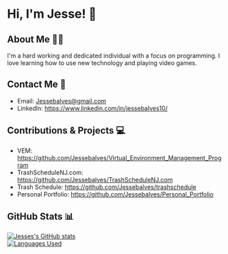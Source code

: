 # Hi, I'm Jesse! 👋


<!--Comment Section
**Jessebalves/Jessebalves** is a ✨ _special_ ✨ repository because its `README.md` (this file) appears on your GitHub profile.

Here are some ideas to get you started:

- 🔭 I’m currently working on ...
- 🌱 I’m currently learning ...
- 👯 I’m looking to collaborate on ...
- 🤔 I’m looking for help with ...
- 💬 Ask me about ...
- 📫 How to reach me: ...
- 😄 Pronouns: ...
- ⚡ Fun fact: ...
-->

## About Me 🧔🏻

I'm a hard working and dedicated individual with a focus on programming. I love learning how to use new technology and playing video games.

<!--- 🔭 Currently working on: TrashScheduleNJ.com
- 🌱 Currently learning: Web Development
- 💬 Ask me about: Programming related topics-->

## Contact Me 📲

<!--- Personal Portfolio: https://www.Jessebalves.com-->
- Email: Jessebalves@gmail.com
- LinkedIn: https://www.linkedin.com/in/jessebalves10/

## Contributions & Projects 💻

- VEM: https://github.com/Jessebalves/Virtual_Environment_Management_Program
- TrashScheduleNJ.com: https://github.com/Jessebalves/TrashScheduleNJ.com
- Trash Schedule: https://github.com/Jessebalves/trashschedule
- Personal Portfolio: https://github.com/Jessebalves/Personal_Portfolio

## GitHub Stats 📊

 [![Jesses's GitHub stats](https://github-readme-stats.vercel.app/api?username=Jessebalves)](https://github.com/Jessebalves/github-readme-stats)  
 [![Languages Used](https://github-readme-stats.vercel.app/api/top-langs/?username=Jessebalves&layout=donut-vertical)](https://github.com/Jessebalves/github-readme-stats)
